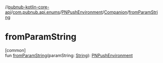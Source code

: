 //[pubnub-kotlin-core-api](../../../../index.md)/[com.pubnub.api.enums](../../index.md)/[PNPushEnvironment](../index.md)/[Companion](index.md)/[fromParamString](from-param-string.md)

# fromParamString

[common]\
fun [fromParamString](from-param-string.md)(paramString: [String](https://kotlinlang.org/api/latest/jvm/stdlib/kotlin-stdlib/kotlin/-string/index.html)): [PNPushEnvironment](../index.md)
